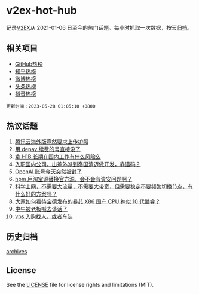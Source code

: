 # v2ex-hot-hub

 记录[V2EX](https://www.v2ex.com/)从 2021-01-06 日至今的热门话题。每小时抓取一次数据，按天[归档](archives)。
 
 ## 相关项目

- [GitHub热榜](https://github.com/snaildev/github-hot-hub)
- [知乎热榜](https://github.com/snaildev/zhihu-hot-hub)
- [微博热榜](https://github.com/snaildev/weibo-hot-hub)
- [头条热榜](https://github.com/snaildev/toutiao-hot-hub)
- [抖音热榜](https://github.com/snaildev/douyin-hot-hub)


 `更新时间：2023-05-28 01:05:10 +0800`

## 热议话题

1. [腾讯云海外版竟然要求上传护照](https://www.v2ex.com/t/943347)
1. [用 depay 续费的号直接没了](https://www.v2ex.com/t/943370)
1. [拿 H1B 长期在国内工作有什么风险么](https://www.v2ex.com/t/943404)
1. [入职国内公司，出差外派到泰国清迈做开发，靠谱码？](https://www.v2ex.com/t/943475)
1. [OpenAI 账号今天突然被封了](https://www.v2ex.com/t/943395)
1. [npm 用淘宝源替换官方源，会不会有资安问题啊？](https://www.v2ex.com/t/943410)
1. [科学上网，不需要大流量，不需要大带宽，但需要稳定不要频繁切换节点，有什么好的方案吗？](https://www.v2ex.com/t/943430)
1. [大家如何看待宝德发布的暴芯 X86 国产 CPU 神似 10 代酷睿？](https://www.v2ex.com/t/943346)
1. [中午被老板喊去谈话了](https://www.v2ex.com/t/943429)
1. [vps 入购找人，或者车队](https://www.v2ex.com/t/943412)

## 历史归档

[archives](archives)

## License

See the [LICENSE](LICENSE) file for license rights and limitations (MIT).
